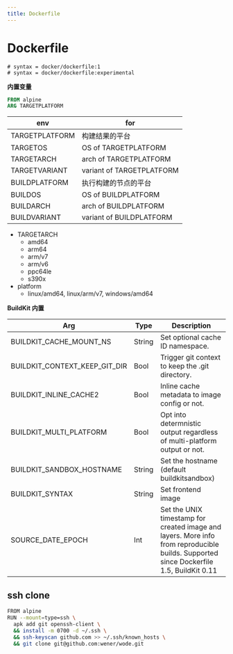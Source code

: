 ```yaml
---
title: Dockerfile
---
```


# Dockerfile

```
# syntax = docker/dockerfile:1
# syntax = docker/dockerfile:experimental
```

**内置变量**

```dockerfile
FROM alpine
ARG TARGETPLATFORM
```

| env            | for                       |
| -------------- | ------------------------- |
| TARGETPLATFORM | 构建结果的平台            |
| TARGETOS       | OS of TARGETPLATFORM      |
| TARGETARCH     | arch of TARGETPLATFORM    |
| TARGETVARIANT  | variant of TARGETPLATFORM |
| BUILDPLATFORM  | 执行构建的节点的平台      |
| BUILDOS        | OS of BUILDPLATFORM       |
| BUILDARCH      | arch of BUILDPLATFORM     |
| BUILDVARIANT   | variant of BUILDPLATFORM  |

- TARGETARCH
  - amd64
  - arm64
  - arm/v7
  - arm/v6
  - ppc64le
  - s390x
- platform
  - linux/amd64, linux/arm/v7, windows/amd64

**BuildKit 内置**

| Arg                           | Type   | Description                                                                                                                            |
| ----------------------------- | ------ | -------------------------------------------------------------------------------------------------------------------------------------- |
| BUILDKIT_CACHE_MOUNT_NS       | String | Set optional cache ID namespace.                                                                                                       |
| BUILDKIT_CONTEXT_KEEP_GIT_DIR | Bool   | Trigger git context to keep the .git directory.                                                                                        |
| BUILDKIT_INLINE_CACHE2        | Bool   | Inline cache metadata to image config or not.                                                                                          |
| BUILDKIT_MULTI_PLATFORM       | Bool   | Opt into determnistic output regardless of multi-platform output or not.                                                               |
| BUILDKIT_SANDBOX_HOSTNAME     | String | Set the hostname (default buildkitsandbox)                                                                                             |
| BUILDKIT_SYNTAX               | String | Set frontend image                                                                                                                     |
| SOURCE_DATE_EPOCH             | Int    | Set the UNIX timestamp for created image and layers. More info from reproducible builds. Supported since Dockerfile 1.5, BuildKit 0.11 |

## ssh clone

```bash
FROM alpine
RUN --mount=type=ssh \
  apk add git openssh-client \
  && install -m 0700 -d ~/.ssh \
  && ssh-keyscan github.com >> ~/.ssh/known_hosts \
  && git clone git@github.com:wener/wode.git
```

